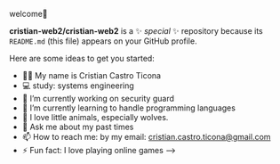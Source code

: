   welcome👋

**cristian-web2/cristian-web2** is a ✨ _special_ ✨ repository because its `README.md` (this file) appears on your GitHub profile.

Here are some ideas to get you started:

- 🙋‍♂️ My name is Cristian Castro Ticona
- 💻 study: systems engineering 
- 🔭 I’m currently working on security guard
- 🌱 I’m currently learning to handle programming languages
- 🐺 I love little animals, especially wolves.
- 💬 Ask me about my past times
- 📫 How to reach me: by my email: cristian.castro.ticona@gmail.com 
- ⚡ Fun fact: I love playing online games
-->
